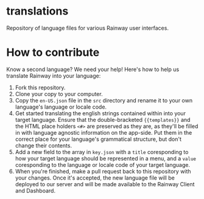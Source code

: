 # translations
Repository of language files for various Rainway user interfaces. 

# How to contribute
Know a second language? We need your help! Here's how to help us translate Rainway into your language:
1. Fork this repository.
2. Clone your copy to your computer.
3. Copy the `en-US.json` file in the `src` directory and rename it to your own language's language or locale code.
4. Get started translating the english strings contained within into your target language. Ensure that the double-bracketed `{{templates}}` and the HTML place holders `<#>` are preserved as they are, as they'll be filled in with language agnostic information on the app-side. Put them in the correct place for your language's grammatical structure, but don't change their contents.
5. Add a new field to the array in `key.json` with a `title` coresponding to how your target language should be represented in a menu, and a `value` coresponding to the language or locale code of your target language.
6. When you're finished, make a pull request back to this repository with your changes. Once it's accepted, the new language file will be deployed to our server and will be made available to the Rainway Client and Dashboard. 
